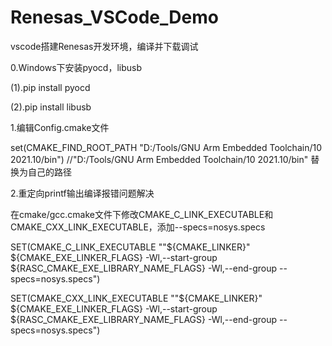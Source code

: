 # Renesas_VSCode_Demo
vscode搭建Renesas开发环境，编译并下载调试

0.Windows下安装pyocd，libusb

(1).pip install pyocd

(2).pip install libusb

1.编辑Config.cmake文件

set(CMAKE_FIND_ROOT_PATH "D:/Tools/GNU Arm Embedded Toolchain/10 2021.10/bin")    //"D:/Tools/GNU Arm Embedded Toolchain/10 2021.10/bin" 替换为自己的路径

2.重定向printf输出编译报错问题解决

在cmake/gcc.cmake文件下修改CMAKE_C_LINK_EXECUTABLE和CMAKE_CXX_LINK_EXECUTABLE，添加--specs=nosys.specs

SET(CMAKE_C_LINK_EXECUTABLE "\"${CMAKE_LINKER}\" ${CMAKE_EXE_LINKER_FLAGS} <OBJECTS> -Wl,--start-group ${RASC_CMAKE_EXE_LIBRARY_NAME_FLAGS} -Wl,--end-group --specs=nosys.specs")

SET(CMAKE_CXX_LINK_EXECUTABLE "\"${CMAKE_LINKER}\" ${CMAKE_EXE_LINKER_FLAGS} <OBJECTS> -Wl,--start-group ${RASC_CMAKE_EXE_LIBRARY_NAME_FLAGS} -Wl,--end-group --specs=nosys.specs")
